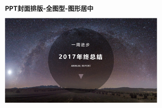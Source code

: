 ## PPT封面排版-全图型-图形居中

![image-20201129130937232](https://raw.githubusercontent.com/huxiaoning/img/master/20201129130940.png)